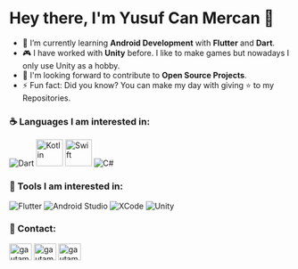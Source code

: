 <h1> Hey there, I'm Yusuf Can Mercan 👋 </h1>

- 🌱 I’m currently learning **Android Development** with **Flutter** and **Dart**.
- 🎮 I have worked with **Unity** before. I like to make games but nowadays I only use Unity as a hobby.
- 💬 I'm looking forward to contribute to **Open Source Projects**.
- ⚡ Fun fact: Did you know? You can make my day with giving ⭐ to my Repositories.

<h3>☕ Languages I am interested in:</h3>
<p align="left">
  <img src="https://img.icons8.com/color/48/null/dart.png" alt="Dart"/>
  <img width="48" height="48" src="https://img.icons8.com/color/48/kotlin.png" alt="Kotlin"/>
  <img width="48" height="48" src="https://img.icons8.com/color/48/swift.png" alt="Swift"/>
  <img src="https://img.icons8.com/fluency/48/null/c-sharp-logo.png" alt="C#"/>
</p>
<h3>🔧 Tools I am interested in:</h3>
<p align="left">
  <img src="https://img.icons8.com/fluency/48/null/flutter.png" alt="Flutter"/>
  <img src="https://img.icons8.com/fluency/48/null/android-studio--v2.png" alt="Android Studio"/>
  <img src="https://img.icons8.com/color/48/xcode.png" alt="XCode"/>
  <img src="https://img.icons8.com/ios/50/22C3E6/unity.png" alt="Unity"/>
</p>

<h3>🔗 Contact:</h3>
<p align="left">
<a href=https://www.linkedin.com/in/yusuf-can-mercan-06ab96256/ target="blank"><img align="center" src="https://raw.githubusercontent.com/rahuldkjain/github-profile-readme-generator/master/src/images/icons/Social/linked-in-alt.svg" alt="gautamkrishnar" height="30" width="40" /></a>
<a href="https://twitter.com/cusufcan" target="blank"><img align="center" src="https://raw.githubusercontent.com/rahuldkjain/github-profile-readme-generator/master/src/images/icons/Social/twitter.svg" alt="gautamkrishnar" height="30" width="40" /></a>
<a href="https://instagram.com/cusufcan" target="blank"><img align="center" src="https://raw.githubusercontent.com/rahuldkjain/github-profile-readme-generator/master/src/images/icons/Social/instagram.svg" alt="gautamkrishnar" height="30" width="40" /></a>

